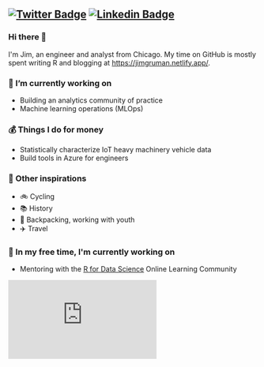 [![Twitter Badge](https://img.shields.io/badge/-@jim_gruman-1ca0f1?style=flat-square&labelColor=1ca0f1&logo=twitter&logoColor=white&link=https://twitter.com/jim_gruman)](https://twitter.com/jim_gruman) [![Linkedin Badge](https://img.shields.io/badge/-jim_gruman-blue?style=flat-square&logo=Linkedin&logoColor=white&link=https://www.linkedin.com/in/jim-gruman-msba-a67779a/)](https://www.linkedin.com/in/jim-gruman-msba-a67779a/)
---
### Hi there 👋
I'm Jim, an engineer and analyst from Chicago. My time on GitHub is mostly spent writing R and blogging at https://jimgruman.netlify.app/.

### 🔭 I’m currently working on 
- Building an analytics community of practice
- Machine learning operations (MLOps)

### :moneybag: Things I do for money
- Statistically characterize IoT heavy machinery vehicle data 
- Build tools in Azure for engineers

### :rocket: Other inspirations
- :bike: Cycling
- :books: History
- :sunrise_over_mountains: Backpacking, working with youth
- :airplane: Travel

### 🌱 In my free time, I'm currently working on
- Mentoring with the [R for Data Science](https://www.rfordatasci.com/) Online Learning Community

<iframe height='160' width='300' frameborder='0' allowtransparency='true' scrolling='no' src='https://www.strava.com/athletes/68008050/activity-summary/d82bb6e1a420488769a3a51e12788f4c3c2b55a0'></iframe>
